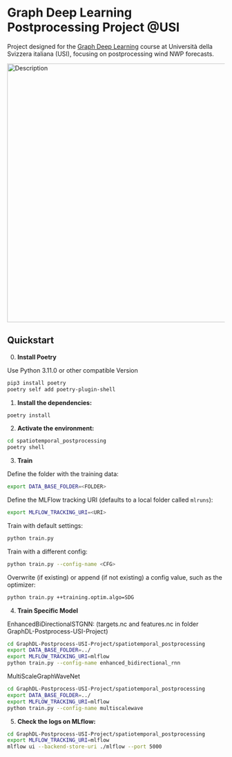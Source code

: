 # Graph Deep Learning Postprocessing Project @USI

Project designed for the [Graph Deep Learning](https://search.usi.ch/en/courses/35270698/graph-deep-learning) course at Università della Svizzera italiana (USI), focusing on postprocessing wind NWP forecasts.

<img src="./imgs/wind_stations.png" alt="Description" width="600">

## Quickstart

0. **Install Poetry**

Use Python 3.11.0 or other compatible Version

```sh 
pip3 install poetry
poetry self add poetry-plugin-shell

```


1. **Install the dependencies:**
```sh 
poetry install
```

2. **Activate the environment:**
```sh
cd spatiotemporal_postprocessing
poetry shell
```

3. **Train**

Define the folder with the training data:

```sh
export DATA_BASE_FOLDER=<FOLDER>
```

Define the MLFlow tracking URI (defaults to a local folder called `mlruns`):

```sh
export MLFLOW_TRACKING_URI=<URI>
```

Train with default settings:
```sh
python train.py
```

Train with a different config:
```sh
python train.py --config-name <CFG>
```

Overwrite (if existing) or append (if not existing) a config value, such as the optimizer:

```sh
python train.py ++training.optim.algo=SDG
```

4. **Train Specific Model**

EnhancedBiDirectionalSTGNN: (targets.nc and features.nc in folder GraphDL-Postprocess-USI-Project)

```sh
cd GraphDL-Postprocess-USI-Project/spatiotemporal_postprocessing
export DATA_BASE_FOLDER=../
export MLFLOW_TRACKING_URI=mlflow    
python train.py --config-name enhanced_bidirectional_rnn
```

MultiScaleGraphWaveNet

```sh
cd GraphDL-Postprocess-USI-Project/spatiotemporal_postprocessing
export DATA_BASE_FOLDER=../
export MLFLOW_TRACKING_URI=mlflow    
python train.py --config-name multiscalewave
```




5. **Check the logs on MLflow:**

```sh
cd GraphDL-Postprocess-USI-Project/spatiotemporal_postprocessing
export MLFLOW_TRACKING_URI=mlflow    
mlflow ui --backend-store-uri ./mlflow --port 5000
```



